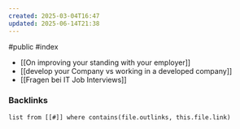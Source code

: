 ```yaml
---
created: 2025-03-04T16:47
updated: 2025-06-14T21:38
---
```

#public #index 

- [[On improving your standing with your employer]]
- [[develop your Company vs working in a developed company]]
- [[Fragen bei IT Job Interviews]]

### Backlinks
```dataview 
list from [[#]] where contains(file.outlinks, this.file.link)
```

